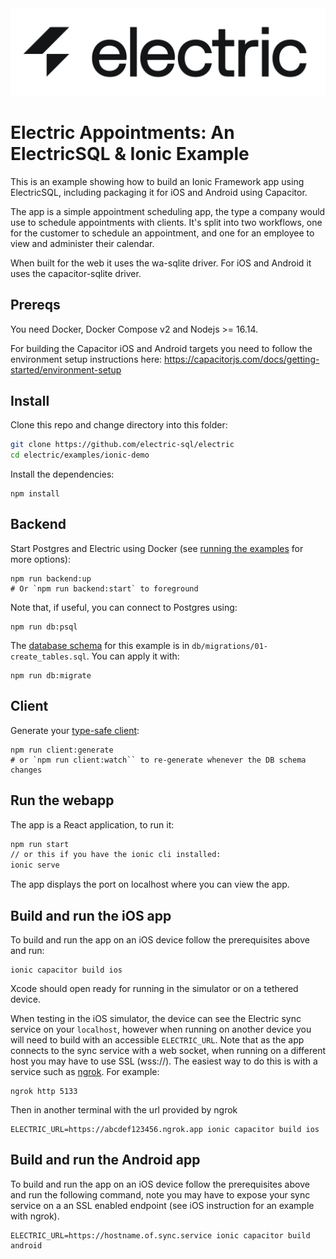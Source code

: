<a href="https://electric-sql.com">
  <picture>
    <source media="(prefers-color-scheme: dark)"
        srcset="https://raw.githubusercontent.com/electric-sql/meta/main/identity/ElectricSQL-logo-light-trans.svg"
    />
    <source media="(prefers-color-scheme: light)"
        srcset="https://raw.githubusercontent.com/electric-sql/meta/main/identity/ElectricSQL-logo-black.svg"
    />
    <img alt="ElectricSQL logo"
        src="https://raw.githubusercontent.com/electric-sql/meta/main/identity/ElectricSQL-logo-black.svg"
    />
  </picture>
</a>

# Electric Appointments: An ElectricSQL & Ionic Example

This is an example showing how to build an Ionic Framework app using ElectricSQL, including packaging it for iOS and Android using Capacitor.

The app is a simple appointment scheduling app, the type a company would use to schedule appointments with clients. It's split into two workflows, one for the customer to schedule an appointment, and one for an employee to view and administer their calendar.

When built for the web it uses the wa-sqlite driver. For iOS and Android it uses the capacitor-sqlite driver.

## Prereqs

You need Docker, Docker Compose v2 and Nodejs >= 16.14.

For building the Capacitor iOS and Android targets you need to follow the environment setup instructions here: https://capacitorjs.com/docs/getting-started/environment-setup

## Install

Clone this repo and change directory into this folder:

```sh
git clone https://github.com/electric-sql/electric
cd electric/examples/ionic-demo
```

Install the dependencies:

```shell
npm install
```

## Backend

Start Postgres and Electric using Docker (see [running the examples](https://electric-sql.com/docs/examples/notes/running) for more options):

```shell
npm run backend:up
# Or `npm run backend:start` to foreground
```

Note that, if useful, you can connect to Postgres using:

```shell
npm run db:psql
```

The [database schema](https://electric-sql.com/docs/usage/data-modelling) for this example is in `db/migrations/01-create_tables.sql`.
You can apply it with:

```shell
npm run db:migrate
```

## Client

Generate your [type-safe client](https://electric-sql.com/docs/usage/data-access/client):

```shell
npm run client:generate
# or `npm run client:watch`` to re-generate whenever the DB schema changes
```

## Run the webapp

The app is a React application, to run it:

```bash
npm run start
// or this if you have the ionic cli installed:
ionic serve
```

The app displays the port on localhost where you can view the app.

## Build and run the iOS app

To build and run the app on an iOS device follow the prerequisites above and run:

```
ionic capacitor build ios
```

Xcode should open ready for running in the simulator or on a tethered device.

When testing in the iOS simulator, the device can see the Electric sync service on your `localhost`, however when running on another device you will need to build with an accessible `ELECTRIC_URL`. Note that as the app connects to the sync service with a web socket, when running on a different host you may have to use SSL (wss://). The easiest way to do this is with a service such as [ngrok](http://ngrok.com). For example:

```
ngrok http 5133
```

Then in another terminal with the url provided by ngrok

```
ELECTRIC_URL=https://abcdef123456.ngrok.app ionic capacitor build ios
```

## Build and run the Android app

To build and run the app on an iOS device follow the prerequisites above and run the following command, note you may have to expose your sync service on a an SSL enabled endpoint (see iOS instruction for an example with ngrok).

```
ELECTRIC_URL=https://hostname.of.sync.service ionic capacitor build android
```
